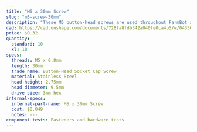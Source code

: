 ```yaml
---
title: "M5 x 30mm Screw"
slug: "m5-screw-30mm"
description: "These M5 button-head screws are used throughout FarmBot along with nut bars to attach plates, brackets, and plastic parts to the aluminum extrusions. The button head provides a wide bearing surface, a low-profile head, and a finished appearance. Length is measured from under the head."
cad: https://cad.onshape.com/documents/728fa8fdb342a040fe0ca4b5/w/0435033a7c78b02e71d0f721/e/2a69261d95cb8696ca29c177?configuration=List_NkP7qhj35TIq5q%3DDefault&renderMode=0&uiState=6255c5ba46b4a5023f0a8219
price: $0.32
quantity:
  standard: 10
  xl: 10
specs:
  threads: M5 x 0.8mm
  length: 30mm
  trade name: Button-Head Socket Cap Screw
  material: Stainless Steel
  head height: 2.75mm
  head diameter: 9.5mm
  drive size: 3mm hex
internal-specs:
  internal-part-name: M5 x 30mm Screw
  cost: $0.049
  notes: ---
component tests: Fasteners and hardware tests
---
```


